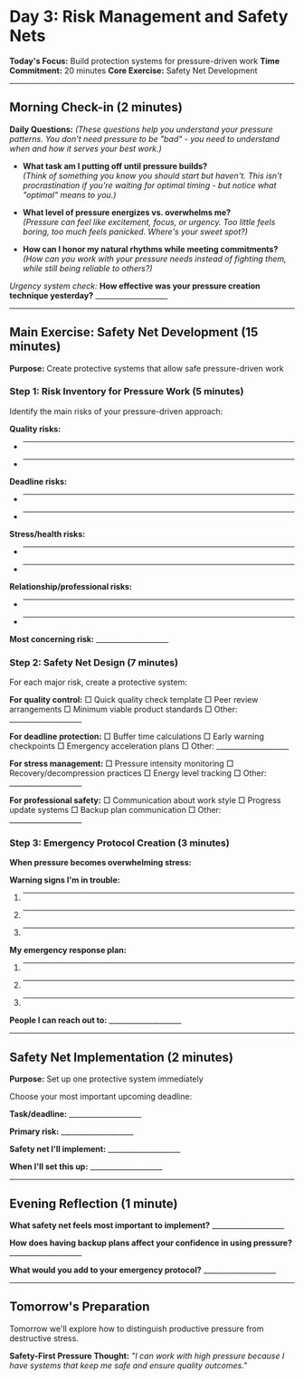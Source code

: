 # Day 3: Risk Management and Safety Nets

**Today's Focus:** Build protection systems for pressure-driven work
**Time Commitment:** 20 minutes
**Core Exercise:** Safety Net Development

---

## Morning Check-in (2 minutes)

**Daily Questions:** *(These questions help you understand your pressure patterns. You don't need pressure to be "bad" - you need to understand when and how it serves your best work.)*

- **What task am I putting off until pressure builds?**  
  *(Think of something you know you should start but haven't. This isn't procrastination if you're waiting for optimal timing - but notice what "optimal" means to you.)*

- **What level of pressure energizes vs. overwhelms me?**  
  *(Pressure can feel like excitement, focus, or urgency. Too little feels boring, too much feels panicked. Where's your sweet spot?)*

- **How can I honor my natural rhythms while meeting commitments?**  
  *(How can you work with your pressure needs instead of fighting them, while still being reliable to others?)*

*Urgency system check:*
**How effective was your pressure creation technique yesterday?** ____________________

---

## Main Exercise: Safety Net Development (15 minutes)

**Purpose:** Create protective systems that allow safe pressure-driven work

### Step 1: Risk Inventory for Pressure Work (5 minutes)

Identify the main risks of your pressure-driven approach:

**Quality risks:**
- ____________________
- ____________________

**Deadline risks:**
- ____________________
- ____________________

**Stress/health risks:**
- ____________________
- ____________________

**Relationship/professional risks:**
- ____________________
- ____________________

**Most concerning risk:** ____________________

### Step 2: Safety Net Design (7 minutes)

For each major risk, create a protective system:

**For quality control:**
□ Quick quality check template
□ Peer review arrangements
□ Minimum viable product standards
□ Other: ____________________

**For deadline protection:**
□ Buffer time calculations
□ Early warning checkpoints
□ Emergency acceleration plans
□ Other: ____________________

**For stress management:**
□ Pressure intensity monitoring
□ Recovery/decompression practices
□ Energy level tracking
□ Other: ____________________

**For professional safety:**
□ Communication about work style
□ Progress update systems
□ Backup plan communication
□ Other: ____________________

### Step 3: Emergency Protocol Creation (3 minutes)

**When pressure becomes overwhelming stress:**

**Warning signs I'm in trouble:**
1. ____________________
2. ____________________
3. ____________________

**My emergency response plan:**
1. ____________________
2. ____________________
3. ____________________

**People I can reach out to:** ____________________

---

## Safety Net Implementation (2 minutes)

**Purpose:** Set up one protective system immediately

Choose your most important upcoming deadline:

**Task/deadline:** ____________________

**Primary risk:** ____________________

**Safety net I'll implement:** ____________________

**When I'll set this up:** ____________________

---

## Evening Reflection (1 minute)

**What safety net feels most important to implement?** ____________________

**How does having backup plans affect your confidence in using pressure?** ____________________

**What would you add to your emergency protocol?** ____________________

---

## Tomorrow's Preparation
Tomorrow we'll explore how to distinguish productive pressure from destructive stress.

**Safety-First Pressure Thought:**
*"I can work with high pressure because I have systems that keep me safe and ensure quality outcomes."*